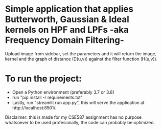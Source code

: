 # Simple application that applies Butterworth, Gaussian & Ideal kernels on HPF and LPFs -aka Frequency Domain Filtering- 
Upload image from sidebar, set the parameters and it will return the image, kernel and the graph of distance (D(u,v)) against the filter function (H(u,v)).

# To run the project: 
- Open a Python environment (preferably 3.7 or 3.8)
- run "pip install -r requirements.txt"
- Lastly, run "streamlit run app.py", this will serve the application at http://localhost:8501/.
  
Disclaimer: this is made for my CSE587 assignment has no purpose whatsoever to be used profesionally, the code can probably be optimized.
